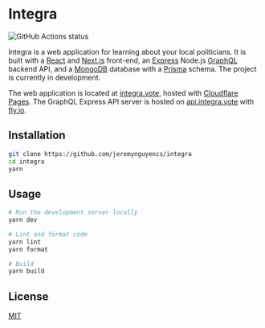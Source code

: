 # Integra

![GitHub Actions status](https://github.com/jeremynguyencs/integra/actions/workflows/ci.yml/badge.svg)

Integra is a web application for learning about your local politicians. It is built with a [React](https://reactjs.org/) and [Next.js](https://nextjs.org/) front-end, an [Express](https://expressjs.com/) Node.js [GraphQL](https://graphql.org/) backend API, and a [MongoDB](https://mongodb.com/) database with a [Prisma](https://www.prisma.io/) schema. The project is currently in development.

The web application is located at [integra.vote](https://integra.vote/), hosted with [Cloudflare Pages](https://pages.cloudflare.com/). The GraphQL Express API server is hosted on [api.integra.vote](https://api.integra.vote/graphql) with [fly.io](https://fly.io/).

## Installation

```bash
git clone https://github.com/jeremynguyencs/integra
cd integra
yarn
```

## Usage

```bash
# Run the development server locally
yarn dev

# Lint and format code
yarn lint
yarn format

# Build
yarn build
```

## License

[MIT](https://choosealicense.com/licenses/mit/)

